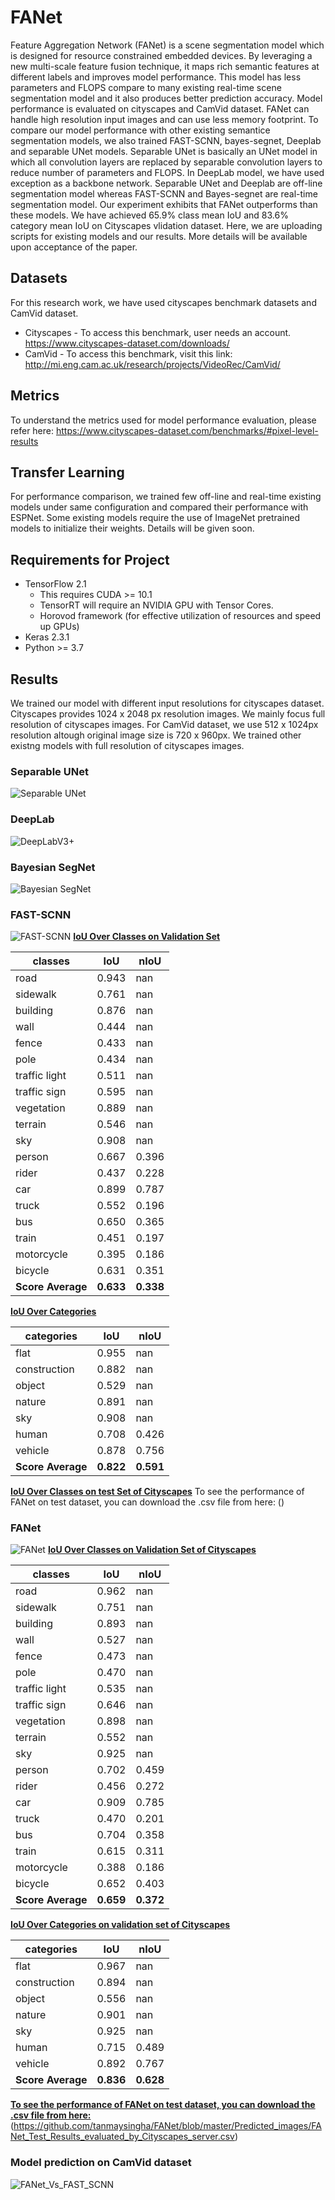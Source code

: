 # FANet
Feature Aggregation Network (FANet) is a scene segmentation model which is designed for resource constrained embedded devices. By leveraging a new multi-scale feature fusion technique, it maps rich semantic features at different labels and improves model performance. This model has less parameters and FLOPS compare to many existing real-time scene segmentation model and it also produces better prediction accuracy. Model performance is evaluated on cityscapes and CamVid dataset. FANet can handle high resolution input images and can use less memory footprint. To compare our model performance with other existing semantice segmentation models, we also trained FAST-SCNN, bayes-segnet, Deeplab and separable UNet models. Separable UNet is basically an UNet model in which all convolution layers are replaced by separable convolution layers to reduce number of parameters and FLOPS. In DeepLab model, we have used exception as a backbone network. Separable UNet and Deeplab are off-line segmentation model whereas FAST-SCNN and Bayes-segnet are real-time segmentation model. Our experiment exhibits that FANet outperforms than these models. We have achieved 65.9% class mean IoU and 83.6% category mean IoU on Cityscapes vlidation dataset. Here, we are uploading scripts for existing models and our results. More details will be available upon acceptance of the paper. 

## Datasets
For this research work, we have used cityscapes benchmark datasets and CamVid dataset.
* Cityscapes - To access this benchmark, user needs an account. https://www.cityscapes-dataset.com/downloads/     
* CamVid - To access this benchmark, visit this link: http://mi.eng.cam.ac.uk/research/projects/VideoRec/CamVid/

## Metrics
To understand the metrics used for model performance evaluation, please  refer here: https://www.cityscapes-dataset.com/benchmarks/#pixel-level-results

## Transfer Learning
For performance comparison, we trained few off-line and real-time existing models under same configuration and compared their performance with ESPNet. Some existing models require the use of ImageNet pretrained models to initialize their weights. Details will be given soon.

## Requirements for Project
* TensorFlow 2.1
  * This requires CUDA >= 10.1
  * TensorRT will require an NVIDIA GPU with Tensor Cores.
  * Horovod framework (for effective utilization of resources and speed up GPUs)
* Keras 2.3.1
* Python >= 3.7

## Results
We trained our model with different input resolutions for cityscapes dataset. Cityscapes provides 1024 x 2048 px resolution images. We mainly focus full resolution of cityscapes images. For CamVid dataset, we use 512 x 1024px resolution altough original image size is 720 x 960px. We trained other existng models with full resolution of cityscapes images. 
### Separable UNet
![Separable UNet](https://github.com/tanmaysingha/FANet/blob/master/Predicted_images/separable_UNet.png?raw=true)

### DeepLab
![DeepLabV3+](https://github.com/tanmaysingha/FANet/blob/master/Predicted_images/DeepLab.png?raw=true)

### Bayesian SegNet
![Bayesian SegNet](https://github.com/tanmaysingha/FANet/blob/master/Predicted_images/bayes_segnet.png?raw=true)

### FAST-SCNN
![FAST-SCNN](https://github.com/tanmaysingha/FANet/blob/master/Predicted_images/fast_scnn.png?raw=true)
<b><u>IoU Over Classes on Validation Set</b></u>

classes       |  IoU  |   nIoU
--------------|-------|---------
road          | 0.943 |    nan
sidewalk      | 0.761 |    nan
building      | 0.876 |    nan
wall          | 0.444 |    nan
fence         | 0.433 |    nan
pole          | 0.434 |    nan
traffic light | 0.511 |    nan
traffic sign  | 0.595 |    nan
vegetation    | 0.889 |    nan
terrain       | 0.546 |    nan
sky           | 0.908 |    nan
person        | 0.667 |  0.396
rider         | 0.437 |  0.228
car           | 0.899 |  0.787
truck         | 0.552 |  0.196
bus           | 0.650 |  0.365
train         | 0.451 |  0.197
motorcycle    | 0.395 |  0.186
bicycle       | 0.631 |  0.351
<b>Score Average | <b>0.633 | <b>0.338
 
 <b><u>IoU Over Categories </b></u>

categories    |  IoU   |  nIoU
--------------|--------|--------
flat          | 0.955  |   nan
construction  | 0.882  |   nan
object        | 0.529  |   nan
nature        | 0.891  |   nan
sky           | 0.908  |   nan
human         | 0.708  | 0.426
vehicle       | 0.878  | 0.756
<b>Score Average | <b>0.822  | <b>0.591
 
 <b><u>IoU Over Classes on test Set of Cityscapes</b></u>
 To see the performance of FANet on test dataset, you can download the .csv file from here: ()

### FANet
![FANet](https://github.com/tanmaysingha/FANet/blob/master/Predicted_images/FANet.png?raw=true)
<b><u>IoU Over Classes on Validation Set of Cityscapes</b></u>

classes       |  IoU  |   nIoU
--------------|-------|---------
road          | 0.962 |    nan
sidewalk      | 0.751 |    nan
building      | 0.893 |    nan
wall          | 0.527 |    nan
fence         | 0.473 |    nan
pole          | 0.470 |    nan
traffic light | 0.535 |    nan
traffic sign  | 0.646 |    nan
vegetation    | 0.898 |    nan
terrain       | 0.552 |    nan
sky           | 0.925 |    nan
person        | 0.702 |  0.459
rider         | 0.456 |  0.272
car           | 0.909 |  0.785
truck         | 0.470 |  0.201
bus           | 0.704 |  0.358
train         | 0.615 |  0.311
motorcycle    | 0.388 |  0.186
bicycle       | 0.652 |  0.403
<b>Score Average | <b>0.659 | <b>0.372

<b><u>IoU Over Categories on validation set of Cityscapes</b></u>

categories    |  IoU   |  nIoU
--------------|--------|--------
flat          | 0.967  |   nan
construction  | 0.894  |   nan
object        | 0.556  |   nan
nature        | 0.901  |   nan
sky           | 0.925  |   nan
human         | 0.715  | 0.489
vehicle       | 0.892  | 0.767
<b>Score Average | <b>0.836  | <b>0.628
 
 <b><u>To see the performance of FANet on test dataset, you can download the .csv file from here:</b></u>
  (https://github.com/tanmaysingha/FANet/blob/master/Predicted_images/FANet_Test_Results_evaluated_by_Cityscapes_server.csv)

### Model prediction on CamVid dataset
![FANet_Vs_FAST_SCNN](https://github.com/tanmaysingha/FANet/blob/master/Predicted_images/CamVid_prediction.png?raw=true)
